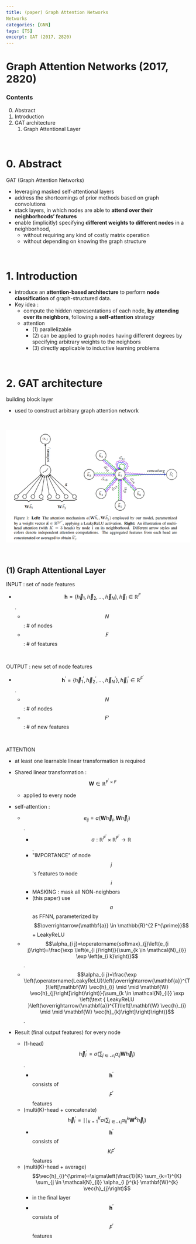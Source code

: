```yaml
---
title: (paper) Graph Attention Networks
Networks
categories: [GNN]
tags: [TS]
excerpt: GAT (2017, 2820)
---
```


# Graph Attention Networks (2017, 2820)

<script src="https://cdn.mathjax.org/mathjax/latest/MathJax.js?config=TeX-AMS-MML_HTMLorMML" type="text/javascript"></script>

### Contents

0. Abstract
1. Introduction
2. GAT architecture
   1. Graph Attentional Layer

<br>

# 0. Abstract

GAT (Graph Attention Networks)

- leveraging masked self-attentional layers
- address the shortcomings of prior methods based on graph convolutions
- stack layers, in which nodes are able to **attend over their neighborhoods’ features**
- enable (implicitly) specifying **different weights to different nodes** in a neighborhood, 
  - without requiring any kind of costly matrix operation 
  - without depending on knowing the graph structure

<br>

# 1. Introduction

- introduce an **attention-based architecture** to perform **node classification** of graph-structured data. 
- Key idea :
  - compute the hidden representations of each node, **by attending over its neighbors**, following a **self-attention** strategy
  - attention 
    - (1) parallelizable
    - (2) can be applied to graph nodes having different degrees by specifying arbitrary weights to the neighbors
    - (3) directly applicable to inductive learning problems

<br>

# 2. GAT architecture

building block layer 

- used to construct arbitrary graph attention network

<br>

![figure2](/assets/img/ts/img238.png)

<br>

## (1) Graph Attentional Layer

INPUT : set of node features

- $$\mathbf{h}=\left\{\vec{h}_{1}, \vec{h}_{2}, \ldots, \vec{h}_{N}\right\}, \vec{h}_{i} \in \mathbb{R}^{F}$$.
  - $$N$$ : \# of nodes
  - $$F$$ : \# of features

<br>

OUTPUT : new set of node features

- $$\mathbf{h}^{\prime}=\left\{\vec{h}_{1}^{\prime}, \vec{h}_{2}^{\prime}, \ldots, \vec{h}_{N}^{\prime}\right\}, \vec{h}_{i}^{\prime} \in \mathbb{R}^{F^{\prime}}$$.
  - $$N$$ : \# of nodes
  - $$F'$$ : \# of new features

<br>

ATTENTION

- at least one learnable linear transformation is required
- Shared linear transformation : $$\mathbf{W} \in \mathbb{R}^{F^{\prime} \times F}$$
  - applied to every node

- self-attention :
  - $$e_{i j}=a\left(\mathbf{W} \vec{h}_{i}, \mathbf{W} \vec{h}_{j}\right)$$.
    - $$a: \mathbb{R}^{F^{\prime}} \times \mathbb{R}^{F^{\prime}} \rightarrow \mathbb{R}$$.
    - "IMPORTANCE" of node $$j$$'s features to node $$i$$
    - MASKING : mask all NON-neighbors
    - (this paper) use $$a$$ as FFNN, parameterized by $$\overrightarrow{\mathbf{a}} \in \mathbb{R}^{2 F^{\prime}}$$+ LeakyReLU
  - $$\alpha_{i j}=\operatorname{softmax}_{j}\left(e_{i j}\right)=\frac{\exp \left(e_{i j}\right)}{\sum_{k \in \mathcal{N}_{i}} \exp \left(e_{i k}\right)}$$.
  - $$\alpha_{i j}=\frac{\exp \left(\operatorname{LeakyReLU}\left(\overrightarrow{\mathbf{a}}^{T}\left[\mathbf{W} \vec{h}_{i}  \mid \mid  \mathbf{W} \vec{h}_{j}\right]\right)\right)}{\sum_{k \in \mathcal{N}_{i}} \exp \left(\text { LeakyReLU }\left(\overrightarrow{\mathbf{a}}^{T}\left[\mathbf{W} \vec{h}_{i}  \mid \mid  \mathbf{W} \vec{h}_{k}\right]\right)\right)}$$.
- Result (final output features) for every node
  - (1-head)  $$\vec{h}_{i}^{\prime}=\sigma\left(\sum_{j \in \mathcal{N}_{i}} \alpha_{i j} \mathbf{W} \vec{h}_{j}\right) $$.
    - $$\mathbf{h}^{\prime}$$ consists of $$F^{\prime}$$ features
  - (multi(K)-head + concatenate)  $$\vec{h}_{i}^{\prime}= \mid \mid _{k=1}^{K} \sigma\left(\sum_{j \in \mathcal{N}_{i}} \alpha_{i j}^{k} \mathbf{W}^{k} \vec{h}_{j}\right)$$
    - $$\mathbf{h}^{\prime}$$ consists of $$K F^{\prime}$$ features
  - (multi(K)-head + average) $$\vec{h}_{i}^{\prime}=\sigma\left(\frac{1}{K} \sum_{k=1}^{K} \sum_{j \in \mathcal{N}_{i}} \alpha_{i j}^{k} \mathbf{W}^{k} \vec{h}_{j}\right)$$
    - in the final layer
    - $$\mathbf{h}^{\prime}$$ consists of $$F^{\prime}$$ features